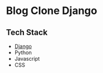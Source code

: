 # Blog Clone Django

## Tech Stack

- [Django](https://docs.djangoproject.com/en/3.2/)
- Python
- Javascript
- CSS
